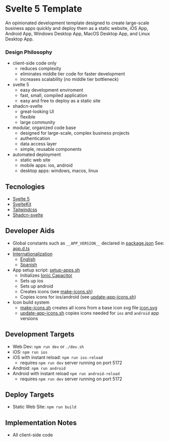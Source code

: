 # Svelte 5 Template
An opinionated development template designed to create large-scale business apps quickly and deploy them as a static website, iOS App, Android App, Windows Desktop App, MacOS Desktop App, and Linux Desktop App.

### Design Philosophy
- client-side code only
    - reduces complexity
    - eliminates middle tier code for faster development
    - increases scalability (no middle tier bottleneck)
- svelte 5
    - easy development enviroment
    - fast, small, compiled application
    - easy and free to deploy as a static site
- shadcn-svelte
    - great-looking UI
    - flexible
    - large community
- modular, organized code base
    - designed for large-scale, complex business projects
    - authentication
    - data access layer
    - simple, reusable components
- automated deployment
    - static web site
    - mobile apps: ios, android
    - desktop apps: windows, macos, linux

## Tecnologies

- [Svelte 5](https://svelte.dev/docs/svelte/overview)
- [SvelteKit](https://svelte.dev/docs/kit/introduction)
- [Tailwindcss](https://tailwindcss.com/docs/installation)
- [Shadcn-svelte](https://next.shadcn-svelte.com/docs)

## Developer Aids

- Global constants such as `__APP_VERSION__` declared in [package.json](/package.json) See: [app.d.ts](./src/app.d.ts)
- [Internationalization](./src/lib/i18n/index.ts)
    - [English](./src/lib/i18n/en.ts)
    - [Spanish](./src/lib/i18n/es.ts)
- App setup script: [setup-apps.sh](./setup-apps.sh)
    - Initializes [Ionic Capacitor](https://capacitorjs.com/docs/getting-started)
    - Sets up ios
    - Sets up android
    - Creates icons (see [make-icons.sh](./make-icons.sh))
    - Copies icons for ios/android (see [update-app-icons.sh](./update-app-icons.sh))
- Icon build system
    - [make-icons.sh](./make-icons.sh) creates all icons from a base icon svg file [icon.svg](./static/icon.svg)
    - [update-app-icons.sh](./update-app-icons.sh) copies icons needed for `ios` and `android` app versions

## Development Targets

- Web Dev: `npm run dev` or `./dev.sh`
- iOS: `npm run ios`
- iOS with instant reload: `npm run ios-reload`
    - requires `npm run dev` server running on port 5172
- Android: `npm run android`
- Android with instant reload `npm run android-reload`
    - requires `npm run dev` server running on port 5172

## Deploy Targets

- Static Web Site: `npm run build`

## Implementation Notes

- All client-side code
